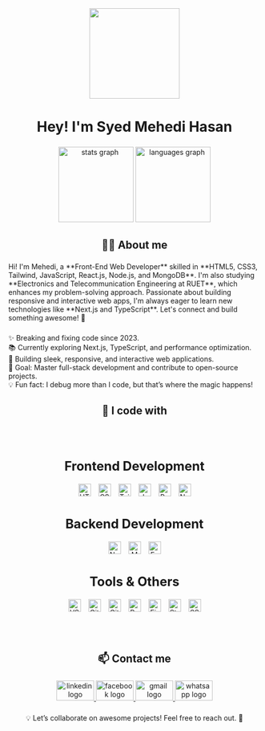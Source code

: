 <div align="center">
  <img height="180" src="https://i.ibb.co.com/FMTpTYv/banner-git.png"  />
</div>

###

<h1 align="center">Hey! I'm Syed Mehedi Hasan</h1>

###

<div align="center">
  <img src="https://github-readme-stats.vercel.app/api?username=syedmehedi34&hide_title=false&hide_rank=false&show_icons=true&include_all_commits=true&count_private=true&disable_animations=false&theme=dracula&locale=en&hide_border=false&order=1" height="150" alt="stats graph"  />
  <img src="https://github-readme-stats.vercel.app/api/top-langs?username=syedmehedi34&locale=en&hide_title=false&layout=compact&card_width=320&langs_count=5&theme=dracula&hide_border=false&order=2" height="150" alt="languages graph"  />
</div>

###

<h2 align="center">👨‍💻 About me</h2>

###

<p align="left">Hi! I'm Mehedi, a **Front-End Web Developer** skilled in **HTML5, CSS3, Tailwind, JavaScript, React.js, Node.js, and MongoDB**. I'm also studying **Electronics and Telecommunication Engineering at RUET**, which enhances my problem-solving approach. Passionate about building responsive and interactive web apps, I'm always eager to learn new technologies like **Next.js and TypeScript**. Let's connect and build something awesome! 🚀</p>

###

<p align="left">✨ Breaking and fixing code since 2023.<br>📚 Currently exploring Next.js, TypeScript, and performance optimization.<br>🚀 Building sleek, responsive, and interactive web applications.<br>🎯 Goal: Master full-stack development and contribute to open-source projects.<br>💡 Fun fact: I debug more than I code, but that’s where the magic happens!</p>

###

<h2 align="center">🚀 I code with</h2>


###


<section id="technologies-tools" style="padding: 20px; text-align: center;">
  <h3 style="font-size: 1.8em; margin-top: 40px; margin-bottom: 20px;">Frontend Development</h3>
  <div class="tech-stack" style="display: flex; flex-wrap: wrap; justify-content: center; gap: 15px; margin-bottom: 30px;">
    <img src="https://img.shields.io/badge/-HTML5-E34F26?style=flat-square&logo=html5&logoColor=white" alt="HTML5" style="height: 25px; width: auto; object-fit: contain;"/>
    <img src="https://img.shields.io/badge/-CSS3-1572B6?style=flat-square&logo=css3" alt="CSS3" style="height: 25px; width: auto; object-fit: contain;"/>
    <img src="https://img.shields.io/badge/-TailwindCSS-38B2AC?style=flat-square&logo=tailwind-css&logoColor=white" alt="TailwindCSS" style="height: 25px; width: auto; object-fit: contain;"/>
    <img src="https://img.shields.io/badge/-JavaScript-F7DF1E?style=flat-square&logo=javascript&logoColor=black" alt="JavaScript" style="height: 25px; width: auto; object-fit: contain;"/>
    <img src="https://img.shields.io/badge/-React-61DAFB?style=flat-square&logo=react&logoColor=black" alt="React" style="height: 25px; width: auto; object-fit: contain;"/>
    <img src="https://img.shields.io/badge/-Next.js-000000?style=flat-square&logo=next.js" alt="Next.js" style="height: 25px; width: auto; object-fit: contain;"/>
  </div>

  <h3 style="font-size: 1.8em; margin-top: 40px; margin-bottom: 20px;">Backend Development</h3>
  <div class="tech-stack" style="display: flex; flex-wrap: wrap; justify-content: center; gap: 15px; margin-bottom: 30px;">
    <img src="https://img.shields.io/badge/-Node.js-339933?style=flat-square&logo=node.js&logoColor=white" alt="Node.js" style="height: 25px; width: auto; object-fit: contain;"/>
    <img src="https://img.shields.io/badge/-MongoDB-47A248?style=flat-square&logo=mongodb&logoColor=white" alt="MongoDB" style="height: 25px; width: auto; object-fit: contain;"/>
    <img src="https://img.shields.io/badge/-Express.js-000000?style=flat-square&logo=express" alt="Express.js" style="height: 25px; width: auto; object-fit: contain;"/>
  </div>

  <h3 style="font-size: 1.8em; margin-top: 40px; margin-bottom: 20px;">Tools & Others</h3>
  <div class="tech-stack" style="display: flex; flex-wrap: wrap; justify-content: center; gap: 15px; margin-bottom: 30px;">
    <img src="https://img.shields.io/badge/-VS%20Code-007ACC?style=flat-square&logo=visual-studio-code" alt="VS Code" style="height: 25px; width: auto; object-fit: contain;"/>
    <img src="https://img.shields.io/badge/-Git-F05032?style=flat-square&logo=git&logoColor=white" alt="Git" style="height: 25px; width: auto; object-fit: contain;"/>
    <img src="https://img.shields.io/badge/-GitHub-181717?style=flat-square&logo=github&logoColor=white" alt="GitHub" style="height: 25px; width: auto; object-fit: contain;"/>
    <img src="https://img.shields.io/badge/-Postman-FF6C37?style=flat-square&logo=postman&logoColor=white" alt="Postman" style="height: 25px; width: auto; object-fit: contain;"/>
    <img src="https://img.shields.io/badge/-Firebase-FFCA28?style=flat-square&logo=firebase&logoColor=black" alt="Firebase" style="height: 25px; width: auto; object-fit: contain;"/>
    <img src="https://img.shields.io/badge/-Stripe-6772E5?style=flat-square&logo=stripe&logoColor=white" alt="Stripe" style="height: 25px; width: auto; object-fit: contain;"/>
    <img src="https://img.shields.io/badge/-SSL%20Commerz-0099E5?style=flat-square&logo=sslcommerz&logoColor=white" alt="SSL Commerz" style="height: 25px; width: auto; object-fit: contain;"/>
  </div>
</section>




<h2 align="center">📫 Contact me</h2>

###

<div align="center">
  <a href="https://www.linkedin.com/in/syedmehedi34/" target="_blank">
    <img src="https://raw.githubusercontent.com/maurodesouza/profile-readme-generator/master/src/assets/icons/social/linkedin/default.svg" width="75" height="40" alt="linkedin logo"  />
  </a>
  <a href="https://www.facebook.com/syedmehedi34" target="_blank">
    <img src="https://raw.githubusercontent.com/maurodesouza/profile-readme-generator/master/src/assets/icons/social/facebook/default.svg" width="75" height="40" alt="facebook logo"  />
  </a>
  <a href="mailto:syedmehedi34@gmail.com" target="_blank">
    <img src="https://raw.githubusercontent.com/maurodesouza/profile-readme-generator/master/src/assets/icons/social/gmail/default.svg" width="75" height="40" alt="gmail logo"  />
  </a>
  <a href="https://wa.me/8801731771438" target="_blank">
    <img src="https://raw.githubusercontent.com/maurodesouza/profile-readme-generator/master/src/assets/icons/social/whatsapp/default.svg" width="75" height="40" alt="whatsapp logo"  />
  </a>
</div>

###

<p align="center">💡 Let’s collaborate on awesome projects! Feel free to reach out. 🚀</p>

###















